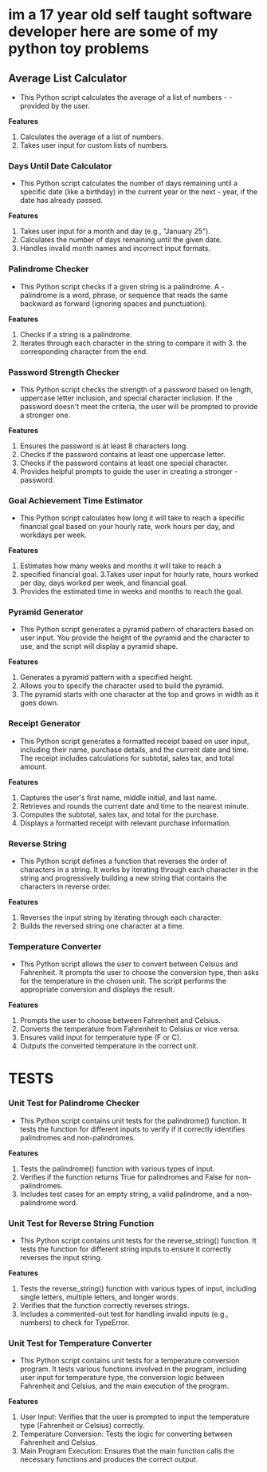 # im a 17 year old self taught software developer here are some of my python toy problems

## Average List Calculator
- This Python script calculates the average of a list of numbers - - provided by the user.

**Features**
1. Calculates the average of a list of numbers.
2. Takes user input for custom lists of numbers.

### Days Until Date Calculator
- This Python script calculates the number of days remaining until a specific date (like a birthday) in the current year or the next - year, if the date has already passed.

**Features**
1. Takes user input for a month and day (e.g., "January 25").
2. Calculates the number of days remaining until the given date.
3. Handles invalid month names and incorrect input formats.

### Palindrome Checker
- This Python script checks if a given string is a palindrome. A - palindrome is a word, phrase, or sequence that reads the same backward as forward (ignoring spaces and punctuation).

**Features**
1. Checks if a string is a palindrome.
2. Iterates through each character in the string to compare it with 3. the corresponding character from the end.

### Password Strength Checker
- This Python script checks the strength of a password based on length, uppercase letter inclusion, and special character inclusion. If the password doesn't meet the criteria, the user will be prompted to provide a stronger one.

**Features**
1. Ensures the password is at least 8 characters long.
2. Checks if the password contains at least one uppercase letter.
3. Checks if the password contains at least one special character.
4. Provides helpful prompts to guide the user in creating a stronger - password.

### Goal Achievement Time Estimator
- This Python script calculates how long it will take to reach a specific financial goal based on your hourly rate, work hours per day, and workdays per week.

**Features**
1. Estimates how many weeks and months it will take to reach a 
2. specified financial goal.
3.Takes user input for hourly rate, hours worked per day, days worked per week, and financial goal.
4. Provides the estimated time in weeks and months to reach the goal.

### Pyramid Generator
- This Python script generates a pyramid pattern of characters based on user input. You provide the height of the pyramid and the character to use, and the script will display a pyramid shape.

**Features**
1. Generates a pyramid pattern with a specified height.
2. Allows you to specify the character used to build the pyramid.
3. The pyramid starts with one character at the top and grows in width as it goes down.


### Receipt Generator
- This Python script generates a formatted receipt based on user input, including their name, purchase details, and the current date and time. The receipt includes calculations for subtotal, sales tax, and total amount.

**Features**
1. Captures the user's first name, middle initial, and last name.
2. Retrieves and rounds the current date and time to the nearest minute.
3. Computes the subtotal, sales tax, and total for the purchase.
4. Displays a formatted receipt with relevant purchase information.

### Reverse String
- This Python script defines a function that reverses the order of characters in a string. It works by iterating through each character in the string and progressively building a new string that contains the characters in reverse order.

**Features**
1. Reverses the input string by iterating through each character.
2. Builds the reversed string one character at a time.

### Temperature Converter
- This Python script allows the user to convert between Celsius and Fahrenheit. It prompts the user to choose the conversion type, then asks for the temperature in the chosen unit. The script performs the appropriate conversion and displays the result.

**Features**
1. Prompts the user to choose between Fahrenheit and Celsius.
2. Converts the temperature from Fahrenheit to Celsius or vice versa.
3. Ensures valid input for temperature type (F or C).
4. Outputs the converted temperature in the correct unit.



# TESTS

### Unit Test for Palindrome Checker
- This Python script contains unit tests for the palindrome() function. It tests the function for different inputs to verify if it correctly identifies palindromes and non-palindromes.

**Features**
1. Tests the palindrome() function with various types of input.
2. Verifies if the function returns True for palindromes and False for non-palindromes.
3. Includes test cases for an empty string, a valid palindrome, and a non-palindrome word.

### Unit Test for Reverse String Function
- This Python script contains unit tests for the reverse_string() function. It tests the function for different string inputs to ensure it correctly reverses the input string.

**Features**
1. Tests the reverse_string() function with various types of input, including single letters, multiple letters, and longer words.
2. Verifies that the function correctly reverses strings.
3. Includes a commented-out test for handling invalid inputs (e.g., numbers) to check for TypeError.

### Unit Test for Temperature Converter
- This Python script contains unit tests for a temperature conversion program. It tests various functions involved in the program, including user input for temperature type, the conversion logic between Fahrenheit and Celsius, and the main execution of the program.

**Features**
1. User Input: Verifies that the user is prompted to input the temperature type (Fahrenheit or Celsius) correctly.
2. Temperature Conversion: Tests the logic for converting between Fahrenheit and Celsius.
3. Main Program Execution: Ensures that the main function calls the necessary functions and produces the correct output.

